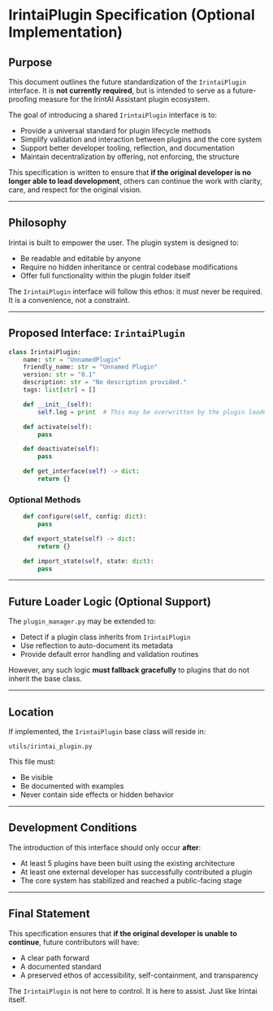 # IrintaiPlugin Specification (Optional Implementation)

## Purpose
This document outlines the future standardization of the `IrintaiPlugin` interface. It is **not currently required**, but is intended to serve as a future-proofing measure for the IrintAI Assistant plugin ecosystem.

The goal of introducing a shared `IrintaiPlugin` interface is to:
- Provide a universal standard for plugin lifecycle methods
- Simplify validation and interaction between plugins and the core system
- Support better developer tooling, reflection, and documentation
- Maintain decentralization by offering, not enforcing, the structure

This specification is written to ensure that **if the original developer is no longer able to lead development**, others can continue the work with clarity, care, and respect for the original vision.

---

## Philosophy
Irintai is built to empower the user.
The plugin system is designed to:
- Be readable and editable by anyone
- Require no hidden inheritance or central codebase modifications
- Offer full functionality within the plugin folder itself

The `IrintaiPlugin` interface will follow this ethos: it must never be required. It is a convenience, not a constraint.

---

## Proposed Interface: `IrintaiPlugin`

```python
class IrintaiPlugin:
    name: str = "UnnamedPlugin"
    friendly_name: str = "Unnamed Plugin"
    version: str = "0.1"
    description: str = "No description provided."
    tags: list[str] = []

    def __init__(self):
        self.log = print  # This may be overwritten by the plugin loader

    def activate(self):
        pass

    def deactivate(self):
        pass

    def get_interface(self) -> dict:
        return {}
```

### Optional Methods
```python
    def configure(self, config: dict):
        pass

    def export_state(self) -> dict:
        return {}

    def import_state(self, state: dict):
        pass
```

---

## Future Loader Logic (Optional Support)
The `plugin_manager.py` may be extended to:
- Detect if a plugin class inherits from `IrintaiPlugin`
- Use reflection to auto-document its metadata
- Provide default error handling and validation routines

However, any such logic **must fallback gracefully** to plugins that do not inherit the base class.

---

## Location
If implemented, the `IrintaiPlugin` base class will reside in:
```
utils/irintai_plugin.py
```

This file must:
- Be visible
- Be documented with examples
- Never contain side effects or hidden behavior

---

## Development Conditions
The introduction of this interface should only occur **after**:
- At least 5 plugins have been built using the existing architecture
- At least one external developer has successfully contributed a plugin
- The core system has stabilized and reached a public-facing stage

---

## Final Statement
This specification ensures that **if the original developer is unable to continue**, future contributors will have:
- A clear path forward
- A documented standard
- A preserved ethos of accessibility, self-containment, and transparency

The `IrintaiPlugin` is not here to control. It is here to assist.
Just like Irintai itself.

